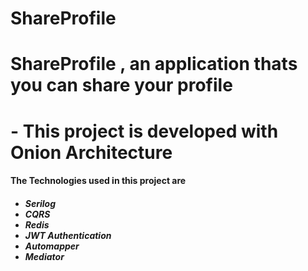 # ShareProfile

<h1> ShareProfile , an application thats you can share your profile </h1>
<h1> - This project is developed with Onion Architecture </h1>

<h4>  The Technologies used in this project are  </h4>

<h5>
<ul>
  <li><b>Serilog</b></li>
  <li><b>CQRS</b></li>
  <li><b>Redis</b></li>
  <li><b>JWT Authentication</b></li>
  <li><b>Automapper</b></li>
  <li><b>Mediator</b></li>
</ul>  
</h5>

